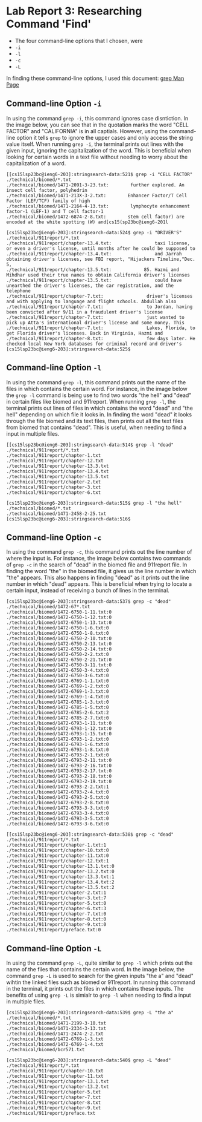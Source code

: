 # Lab Report 3: Researching Command 'Find'
* The four command-line options that I chosen, were
* `-i`
* `-l`
* `-c`
* `-L`

In finding these command-line options, I used this document: [grep Man Page](https://ss64.com/osx/grep.html)
## Command-line Option `-i`

In using the command `grep -i`, this command ignores case disntiction. In the image below, you can see that in the quotation marks the word "CELL FACTOR" and "CALIFORNIA" is in all captials. However, using the command-line option it tells `grep` to ignore the upper cases and only access the string value itself. When running `grep -i`, the terminal prints out lines with the given input, ignoring the capitalization of the word. This is beneficial when looking for certain words in a text file without needing to worry about the capitalization of a word.

```
[[cs15lsp23bc@ieng6-203]:stringsearch-data:521$ grep -i "CELL FACTOR" ./technical/biomed/*.txt
./technical/biomed/1471-2091-3-23.txt:        further explored. An insect cell factor, polyhedrin
./technical/biomed/1471-213X-3-2.txt:        Enhancer Factor/T Cell Factor (LEF/TCF) family of high
./technical/biomed/1471-2164-4-13.txt:        lymphocyte enhancement factor-1 (LEF-1) and T cell factor-1
./technical/biomed/1472-6874-2-8.txt:        stem cell factor) are encoded at the white spotting (W) and[cs15(sp23bc@ieng6-201l 
```
```
[cs15lsp23bc@ieng6-203]:stringsearch-data:524$ grep -i "DRIVER'S" ./technical/911report/*.txt
./technical/911report/chapter-13.4.txt:                taxi license, or even a driver's license, until months after he could be supposed to
./technical/911report/chapter-13.4.txt:                and Jarrah obtaining driver's licenses, see FBI report, "Hijackers Timeline,"Dec. 5,
./technical/911report/chapter-13.5.txt:            85. Hazmi and Mihdhar used their true names to obtain California driver's licenses
./technical/911report/chapter-13.5.txt:                could have unearthed the driver's licenses, the car registration, and the telephone
./technical/911report/chapter-7.txt:                driver's licenses and with applying to language and flight schools. Abdullah also
./technical/911report/chapter-7.txt:                to Jordan, having been convicted after 9/11 in a fraudulent driver's license
./technical/911report/chapter-7.txt:                just wanted to pick up Atta's international driver's license and some money. This
./technical/911report/chapter-7.txt:                Lakes, Florida, to get Florida driver's licenses. Back in Virginia, Hazmi and
./technical/911report/chapter-8.txt:                few days later. He checked local New York databases for criminal record and driver's
[cs15lsp23bc@ieng6-203]:stringsearch-data:525$ 
```

## Command-line Option `-l`

In using the command `grep -l`, this command prints out the name of the files in which contains the certain word. For instance, in the image below the `grep -l` command is being use to find two words "the hell" and "dead" in certain files like biomed and 911report. When running `grep -l`, the terminal prints out lines of files in which contains the word "dead" and "the hell" depending on which file it looks in. In finding the word "dead" it looks through the file biomed and its text files, then prints out all the text files from biomed that contains "dead". This is useful, when needing to find a input in multiple files.

```
[[cs15lsp23bc@ieng6-203]:stringsearch-data:514$ grep -l "dead" ./technical/911report/*.txt
./technical/911report/chapter-1.txt
./technical/911report/chapter-12.txt
./technical/911report/chapter-13.3.txt
./technical/911report/chapter-13.4.txt
./technical/911report/chapter-13.5.txt
./technical/911report/chapter-2.txt
./technical/911report/chapter-3.txt
./technical/911report/chapter-6.txt
```
```
[cs15lsp23bc@ieng6-203]:stringsearch-data:515$ grep -l "the hell" ./technical/biomed/*.txt
./technical/biomed/1471-2458-2-25.txt
[cs15lsp23bc@ieng6-203]:stringsearch-data:516$ 
```

## Command-line Option `-c`

In using the command `grep -c`, this command prints out the line number of where the input is. For instance, the image below contains two commands of `grep -c` in the search of "dead" in the biomed file and 911report file. In finding the word "the" in the biomed file, it gives us the line number in which "the" appears. This also happens in finding "dead" as it prints out the line number in which "dead" appears. This is beneficial when trying to locate a certain input, instead of receiving a bunch of lines in the terminal.

```
[cs15lsp23bc@ieng6-203]:stringsearch-data:537$ grep -c "dead" ./technical/biomed/1472-67*.txt
./technical/biomed/1472-6750-1-11.txt:0
./technical/biomed/1472-6750-1-12.txt:0
./technical/biomed/1472-6750-1-13.txt:0
./technical/biomed/1472-6750-1-6.txt:0
./technical/biomed/1472-6750-1-8.txt:0
./technical/biomed/1472-6750-2-10.txt:0
./technical/biomed/1472-6750-2-13.txt:0
./technical/biomed/1472-6750-2-14.txt:0
./technical/biomed/1472-6750-2-2.txt:0
./technical/biomed/1472-6750-2-21.txt:0
./technical/biomed/1472-6750-3-11.txt:0
./technical/biomed/1472-6750-3-4.txt:0
./technical/biomed/1472-6750-3-6.txt:0
./technical/biomed/1472-6769-1-1.txt:0
./technical/biomed/1472-6769-1-2.txt:0
./technical/biomed/1472-6769-1-3.txt:0
./technical/biomed/1472-6769-1-4.txt:0
./technical/biomed/1472-6785-1-3.txt:0
./technical/biomed/1472-6785-1-5.txt:0
./technical/biomed/1472-6785-2-6.txt:2
./technical/biomed/1472-6785-2-7.txt:0
./technical/biomed/1472-6793-1-11.txt:0
./technical/biomed/1472-6793-1-12.txt:0
./technical/biomed/1472-6793-1-15.txt:0
./technical/biomed/1472-6793-1-2.txt:0
./technical/biomed/1472-6793-1-6.txt:0
./technical/biomed/1472-6793-1-8.txt:0
./technical/biomed/1472-6793-2-1.txt:0
./technical/biomed/1472-6793-2-11.txt:0
./technical/biomed/1472-6793-2-16.txt:0
./technical/biomed/1472-6793-2-17.txt:0
./technical/biomed/1472-6793-2-18.txt:0
./technical/biomed/1472-6793-2-19.txt:0
./technical/biomed/1472-6793-2-2.txt:1
./technical/biomed/1472-6793-2-4.txt:0
./technical/biomed/1472-6793-2-5.txt:0
./technical/biomed/1472-6793-2-8.txt:0
./technical/biomed/1472-6793-3-3.txt:0
./technical/biomed/1472-6793-3-4.txt:0
./technical/biomed/1472-6793-3-5.txt:0
./technical/biomed/1472-6793-3-6.txt:0
```
```
[[cs15lsp23bc@ieng6-203]:stringsearch-data:538$ grep -c "dead" ./technical/911report/*.txt
./technical/911report/chapter-1.txt:1
./technical/911report/chapter-10.txt:0
./technical/911report/chapter-11.txt:0
./technical/911report/chapter-12.txt:1
./technical/911report/chapter-13.1.txt:0
./technical/911report/chapter-13.2.txt:0
./technical/911report/chapter-13.3.txt:1
./technical/911report/chapter-13.4.txt:2
./technical/911report/chapter-13.5.txt:2
./technical/911report/chapter-2.txt:1
./technical/911report/chapter-3.txt:7
./technical/911report/chapter-5.txt:0
./technical/911report/chapter-6.txt:3
./technical/911report/chapter-7.txt:0
./technical/911report/chapter-8.txt:0
./technical/911report/chapter-9.txt:0
./technical/911report/preface.txt:0
```

## Command-line Option `-L`

In using the command `grep -L`, quite similar to `grep -l` which prints out the name of the files that contains the certain word. In the image below, the command `grep -L` is used to search for the given inputs "the a" and "dead" wihtin the linked files such as biomed or 911report. In running this command in the terminal, it prints out the files in which contains these inputs. The benefits of using `grep -L` is simialr to `grep -l` when needing to find a input in multiple files.

```
[cs15lsp23bc@ieng6-203]:stringsearch-data:539$ grep -L "the a" ./technical/biomed/*.txt
./technical/biomed/1471-2199-3-10.txt
./technical/biomed/1471-2334-3-13.txt
./technical/biomed/1471-2474-2-2.txt
./technical/biomed/1472-6769-1-3.txt
./technical/biomed/1472-6769-1-4.txt
./technical/biomed/bcr571.txt
```
```
[cs15lsp23bc@ieng6-203]:stringsearch-data:540$ grep -L "dead" ./technical/911report/*.txt
./technical/911report/chapter-10.txt
./technical/911report/chapter-11.txt
./technical/911report/chapter-13.1.txt
./technical/911report/chapter-13.2.txt
./technical/911report/chapter-5.txt
./technical/911report/chapter-7.txt
./technical/911report/chapter-8.txt
./technical/911report/chapter-9.txt
./technical/911report/preface.txt
```
